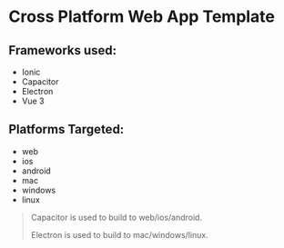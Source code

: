 # Cross Platform Web App Template

## Frameworks used:
- Ionic
- Capacitor
- Electron
- Vue 3

## Platforms Targeted:
- web
- ios
- android
- mac
- windows
- linux


> Capacitor is used to build to web/ios/android.
> 
> Electron is used to build to mac/windows/linux.

